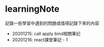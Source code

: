 # learningNote   
記錄一些學習中遇到的問題或值得記錄下來的內容

- 20201215: call apply bind相關筆記
- 20201216: react課堂筆記 - 1
